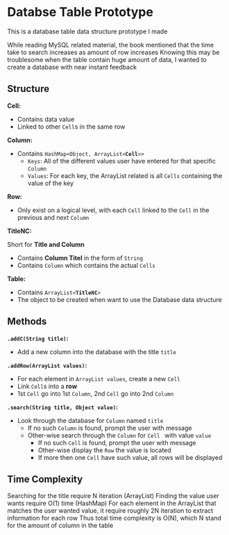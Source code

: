 # Databse Table Prototype
This is a database table data structure prototype I made

While reading MySQL related material, the book mentioned that the time take to search increases as amount of row increases
Knowing this may be troublesome when the table contain huge amount of data, I wanted to create a database with near instant feedback

## Structure
**Cell:**
* Contains data value
* Linked to other `Cell`s in the same row

**Column:**
* Contains `HashMap<Object, ArrayList<`**`Cell`**`>>`
  * `Keys`: All of the different values user have entered for that specific `Column`
  * `Values`: For each key, the ArrayList related is all `Cells` containing the value of the key
  
**Row:**
* Only exist on a logical level, with each `Cell` linked to the `Cell` in the previous and next `Column`
  
**TitleNC:**

Short for **Title and Column**
* Contains **Column Titel** in the form of `String`
* Contains `Column` which contains the actual `Cells`

**Table:**
* Contains `ArrayList<`__`TitleNC`__`>`
* The object to be created when want to use the Database data structure

## Methods
**`.addC(String title)`:**
* Add a new column into the database with the title `title`

**`.addRow(ArrayList values)`:**
* For each element in `ArrayList values`, create a new `Cell`
* Link `Cell`s into a **row**
* 1st `Cell` go into 1st `Column`, 2nd `Cell` go into 2nd `Column`

**`.search(String title, Object value)`:**
* Look through the database for `Column` named `title`
  * If no such `Column` is found, prompt the user with message
  * Other-wise search through the `Column` for `Cell ` with value `value`
    * If no such `Cell` is found, prompt the user with message
    * Other-wise display the `Row` the value is located
    * If more then one `Cell` have such value, all rows will be displayed
    
## Time Complexity
Searching for the title require N iteration (ArrayList)
Finding the value user wants require O(1) time (HashMap)
For each element in the ArrayList that matches the user wanted value, it require roughly 2N iteration to extract information for each row
Thus total time complexity is O(N), which N stand for the amount of column in the table
